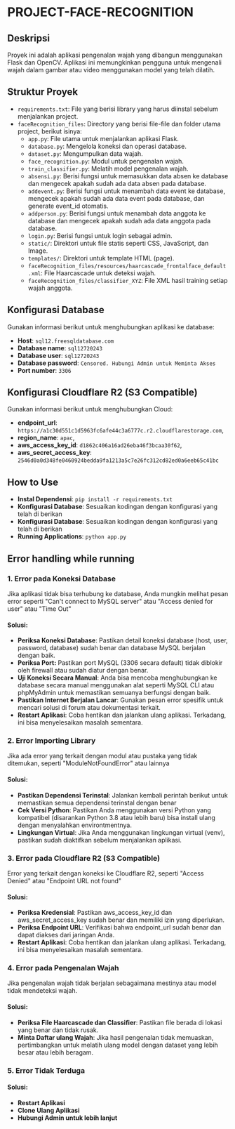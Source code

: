 # PROJECT-FACE-RECOGNITION

## Deskripsi

Proyek ini adalah aplikasi pengenalan wajah yang dibangun menggunakan Flask dan OpenCV. Aplikasi ini memungkinkan pengguna untuk mengenali wajah dalam gambar atau video menggunakan model yang telah dilatih.

## Struktur Proyek

- `requirements.txt`: File yang berisi library yang harus diinstal sebelum menjalankan project.
- `faceRecognition_files`: Directory yang berisi file-file dan folder utama project, berikut isinya:
  - `app.py`: File utama untuk menjalankan aplikasi Flask.
  - `database.py`: Mengelola koneksi dan operasi database.
  - `dataset.py`: Mengumpulkan data wajah.
  - `face_recognition.py`: Modul untuk pengenalan wajah.
  - `train_classifier.py`: Melatih model pengenalan wajah.
  - `absensi.py`: Berisi fungsi untuk memasukkan data absen ke database dan mengecek apakah sudah ada data absen pada database.
  - `addevent.py`: Berisi fungsi untuk menambah data event ke database, mengecek apakah sudah ada data event pada database, dan generate event_id otomatis.
  - `addperson.py`: Berisi fungsi untuk menambah data anggota ke database dan mengecek apakah sudah ada data anggota pada database.
  - `login.py`: Berisi fungsi untuk login sebagai admin.
  - `static/`: Direktori untuk file statis seperti CSS, JavaScript, dan Image.
  - `templates/`: Direktori untuk template HTML (page).
  - `faceRecognition_files/resources/haarcascade_frontalface_default.xml`: File Haarcascade untuk deteksi wajah.
  - `faceRecognition_files/classifier_XYZ`: File XML hasil training setiap wajah anggota.

## Konfigurasi Database

Gunakan informasi berikut untuk menghubungkan aplikasi ke database:

- **Host**: `sql12.freesqldatabase.com`
- **Database name**: `sql12720243`
- **Database user**: `sql12720243`
- **Database password**: `Censored. Hubungi Admin untuk Meminta Akses`
- **Port number**: `3306`

## Konfigurasi Cloudflare R2 (S3 Compatible)

Gunakan informasi berikut untuk menghubungkan Cloud:

- **endpoint_url**: `https://a1c30d551c1d5963fc6afe44c3a6777c.r2.cloudflarestorage.com`,
- **region_name**: `apac`,
- **aws_access_key_id**: `d1862c406a16ad26eba46f3bcaa30f62`,
- **aws_secret_access_key**: `2546d0a0d348fe0460924bedda9fa1213a5c7e26fc312cd82ed0a6eeb65c41bc`

## How to Use

- **Instal Dependensi**: `pip install -r requirements.txt`
- **Konfigurasi Database**: Sesuaikan kodingan dengan konfigurasi yang telah di berikan
- **Konfigurasi Database**: Sesuaikan kodingan dengan konfigurasi yang telah di berikan
- **Running Applications**: `python app.py`

## Error handling while running

### 1. **Error pada Koneksi Database**

Jika aplikasi tidak bisa terhubung ke database, Anda mungkin melihat pesan error seperti "Can't connect to MySQL server" atau "Access denied for user" atau "Time Out"

#### Solusi:

- **Periksa Koneksi Database**: Pastikan detail koneksi database (host, user, password, database) sudah benar dan database MySQL berjalan dengan baik.
- **Periksa Port:** Pastikan port MySQL (3306 secara default) tidak diblokir oleh firewall atau sudah diatur dengan benar.
- **Uji Koneksi Secara Manual**: Anda bisa mencoba menghubungkan ke database secara manual menggunakan alat seperti MySQL CLI atau phpMyAdmin untuk memastikan semuanya berfungsi dengan baik.
- **Pastikan Internet Berjalan Lancar**: Gunakan pesan error spesifik untuk mencari solusi di forum atau dokumentasi terkait.
- **Restart Aplikasi**: Coba hentikan dan jalankan ulang aplikasi. Terkadang, ini bisa menyelesaikan masalah sementara.

### 2. **Error Importing Library**

Jika ada error yang terkait dengan modul atau pustaka yang tidak ditemukan, seperti "ModuleNotFoundError" atau lainnya

#### Solusi:

- **Pastikan Dependensi Terinstal**: Jalankan kembali perintah berikut untuk memastikan semua dependensi terinstal dengan benar
- **Cek Versi Python**: Pastikan Anda menggunakan versi Python yang kompatibel (disarankan Python 3.8 atau lebih baru) bisa install ulang dengan menyalahkan environtmentnya.
- **Lingkungan Virtual**: Jika Anda menggunakan lingkungan virtual (venv), pastikan sudah diaktifkan sebelum menjalankan aplikasi.

### 3. **Error pada Cloudflare R2 (S3 Compatible)**

Error yang terkait dengan koneksi ke Cloudflare R2, seperti "Access Denied" atau "Endpoint URL not found"

#### Solusi:

- **Periksa Kredensial**: Pastikan aws_access_key_id dan aws_secret_access_key sudah benar dan memiliki izin yang diperlukan.
- **Periksa Endpoint URL**: Verifikasi bahwa endpoint_url sudah benar dan dapat diakses dari jaringan Anda.
- **Restart Aplikasi**: Coba hentikan dan jalankan ulang aplikasi. Terkadang, ini bisa menyelesaikan masalah sementara.

### 4. **Error pada Pengenalan Wajah**

Jika pengenalan wajah tidak berjalan sebagaimana mestinya atau model tidak mendeteksi wajah.

#### Solusi:

- **Periksa File Haarcascade dan Classifier**: Pastikan file berada di lokasi yang benar dan tidak rusak.
- **Minta Daftar ulang Wajah**: Jika hasil pengenalan tidak memuaskan, pertimbangkan untuk melatih ulang model dengan dataset yang lebih besar atau lebih beragam.

### 5. **Error Tidak Terduga**

#### Solusi:

- **Restart Aplikasi**
- **Clone Ulang Aplikasi**
- **Hubungi Admin untuk lebih lanjut**
